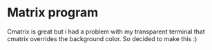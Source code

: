 # Matrix program

Cmatrix is great but i had a problem with my transparent terminal that cmatrix overrides the background color.
So decided to make this :)

